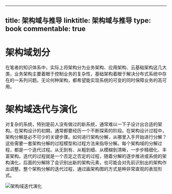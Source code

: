 
---
title: 架构域与推导
linktitle: 架构域与推导
type: book
commentable: true
---

# 架构域划分

在笔者的知识体系中，实际上将架构分为业务架构、应用架构、云基础架构这几大类，业务架构主要着眼于控制业务的复杂性，基础架构着眼于解决分布式系统中存在的一系列问题。无论何种架构，都希望能实现系统的可变的同时保障业务的高可用。

# 架构域迭代与演化

对复杂的系统，特别是前人没有做过的新系统，通常难以一下子设计出合适的架构。在架构设计的初期，通常都要经历一个不断探索的阶段。在架构设计过程中，架构分解是必不可少的关键步骤。如何进行架构分解，从哪里入手开始进行分解？这些需要一套架构分解的过程模型和过程方法来指导分解。每个架构域的分解过程，都是一个迭代过程。从无到有、从粗到细、从模糊到清晰，一步步精细化、丰富架构。迭代的过程就是一个否定之否定的过程，随着分解的逐步推进或系统的架构演化，后面的分解除了会识别出新的架构元素，也可能会对先前识别出的架构作出调整。整个架构分解的迭代过程，通过画架构图的方式是种非常直观的表现形式。

![架构域迭代演化](https://s2.ax1x.com/2019/09/11/nwffq1.png)

    